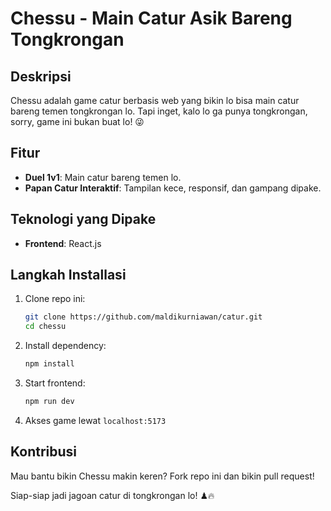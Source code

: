 # Chessu - Main Catur Asik Bareng Tongkrongan

## Deskripsi

Chessu adalah game catur berbasis web yang bikin lo bisa main catur bareng temen tongkrongan lo. Tapi inget, kalo lo ga punya tongkrongan, sorry, game ini bukan buat lo! 😜

## Fitur

- **Duel 1v1**: Main catur bareng temen lo.
- **Papan Catur Interaktif**: Tampilan kece, responsif, dan gampang dipake.

## Teknologi yang Dipake

- **Frontend**: React.js

## Langkah Installasi

1. Clone repo ini:
   ```sh
   git clone https://github.com/maldikurniawan/catur.git
   cd chessu
   ```
2. Install dependency:
   ```sh
   npm install
   ```
3. Start frontend:
   ```sh
   npm run dev
   ```
4. Akses game lewat `localhost:5173`

## Kontribusi

Mau bantu bikin Chessu makin keren? Fork repo ini dan bikin pull request!

Siap-siap jadi jagoan catur di tongkrongan lo! ♟🔥
